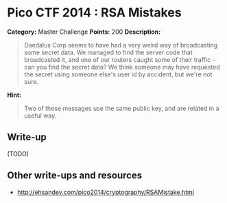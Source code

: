 # Pico CTF 2014 : RSA Mistakes

**Category:** Master Challenge
**Points:** 200
**Description:**

>Daedalus Corp seems to have had a very weird way of broadcasting some secret data. We managed to find the server code that broadcasted it, and one of our routers caught some of their traffic - can you find the secret data? We think someone may have requested the secret using someone else's user id by accident, but we're not sure.

**Hint:**
>Two of these messages use the same public key, and are related in a useful way.

## Write-up

(TODO)

## Other write-ups and resources

* <http://ehsandev.com/pico2014/cryptography/RSAMistake.html>
